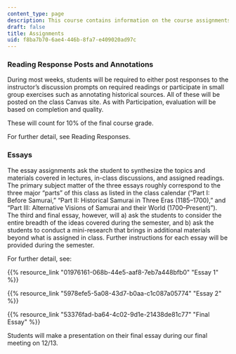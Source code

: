 ```yaml
---
content_type: page
description: This course contains information on the course assignments.
draft: false
title: Assignments
uid: f8ba7b70-6ae4-446b-8fa7-e409020ad97c
---
```

### Reading Response Posts and Annotations 

During most weeks, students will be required to either post responses to the instructor’s discussion prompts on required readings or participate in small group exercises such as annotating historical sources. All of these will be posted on the class Canvas site. As with Participation, evaluation will be based on completion and quality.

These will count for 10% of the final course grade.

For further detail, see Reading Responses.

### Essays

The essay assignments ask the student to synthesize the topics and materials covered in lectures, in-class discussions, and assigned readings. The primary subject matter of the three essays roughly correspond to the three major “parts” of this class as listed in the class calendar (“Part I: Before Samurai,” “Part II: Historical Samurai in Three Eras (1185–1700),” and “Part III: Alternative Visions of Samurai and their World (1700–Present)”). The third and final essay, however, will a) ask the students to consider the entire breadth of the ideas covered during the semester, and b) ask the students to conduct a mini-research that brings in additional materials beyond what is assigned in class. Further instructions for each essay will be provided during the semester. 

For further detail, see:

{{% resource_link "01976161-068b-44e5-aaf8-7eb7a448bfb0" "Essay 1" %}}

{{% resource_link "5978efe5-5a08-43d7-b0aa-c1c087a05774" "Essay 2" %}}

{{% resource_link "53376fad-ba64-4c02-9d1e-21438de81c77" "Final Essay" %}}

Students will make a presentation on their final essay during our final meeting on 12/13.